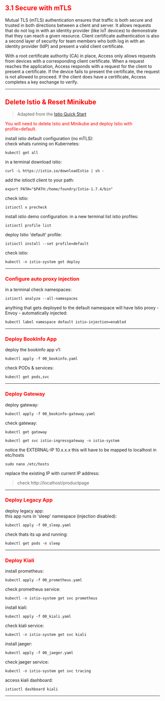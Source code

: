 ## <font color='red'> 3.1 Secure with mTLS </font>
Mutual TLS (mTLS) authentication ensures that traffic is both secure and trusted in both directions between a client and server. It allows requests that do not log in with an identity provider (like IoT devices) to demonstrate that they can reach a given resource. Client certificate authentication is also a second layer of security for team members who both log in with an identity provider (IdP) and present a valid client certificate.  

With a root certificate authority (CA) in place, Access only allows requests from devices with a corresponding client certificate. When a request reaches the application, Access responds with a request for the client to present a certificate. If the device fails to present the certificate, the request is not allowed to proceed. If the client does have a certificate, Access completes a key exchange to verify.

---

## <font color='red'> Delete Istio & Reset Minikube </font>

> Adapted from the [Istio Quick Start](https://istio.io/docs/setup/kubernetes/quick-start/) 

<font color="red"> You will need to delete Istio and Minikube and deploy Istio with profile=default. </font>

install istio default configuration (no mTLS):  
check whats running on Kubernetes:
```
kubectl get all
```

in a terminal download istio: 
```
curl -L https://istio.io/downloadIstio | sh -
```
add the istioctl client to your path:
```
export PATH="$PATH:/home/foundry/Istio-1.7.4/bin"
```
check istio:
```
istioctl x precheck
```

install istio demo configuration:
in a new terminal list istio profiles:
```
istioctl profile list
```
deploy Istio 'default' profile:
```
istioctl install --set profile=default
```
check istio:
```
kubectl -n istio-system get deploy
```
---

### <font color='red'> Configure auto proxy injection </font>
in a terminal check namespaces:
```
istioctl analyze --all-namespaces
```
anything that gets deployed to the default namespace will have Istio proxy - Envoy - automatically injected: 
```
kubectl label namespace default istio-injection=enabled
```
---

### <font color='red'> Deploy BookInfo App </font>
deploy the bookinfo app v1:
```
kubectl apply -f 00_bookinfo.yaml
```
check PODs & services:
```
kubectl get pods,svc
```
---

### <font color='red'> Deploy Gateway </font>
deploy gateway:
```
kubectl apply -f 00_bookinfo-gateway.yaml
```

check gateway:
```
kubectl get gateway
```
```
kubectl get svc istio-ingressgateway -n istio-system
```
notice the EXTERNAL-IP 10.x.x.x  this will have to be mapped to localhost in etc/hosts
```
sudo nano /etc/hosts
```
replace the existing IP with current IP address:

> check http://localhost/productpage
---

### <font color='red'> Deploy Legacy App </font>
deploy legacy app:  
this app runs in 'sleep' namespace (injection disabled):
```
kubectl apply -f 00_sleep.yaml
```
check thats its up and running:
```
kubectl get pods -n sleep 
```
---

### <font color='red'> Deploy Kiali </font>
install prometheus:  
````
kubectl apply -f 00_prometheus.yaml
````
check prometheus service:
````
kubectl -n istio-system get svc prometheus
````
install kiali:
````
kubectl apply -f 00_kiali.yaml
````
check kiali service:
````
kubectl -n istio-system get svc kiali
````
install jaeger:  
````
kubectl apply -f 00_jaeger.yaml
````
check jaeger service:
````
kubectl -n istio-system get svc tracing
````
access kiali dashboard:
```
istioctl dashboard kiali
````
---